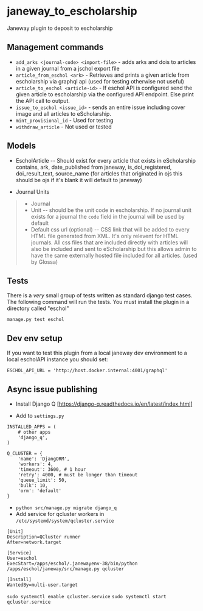 # janeway_to_escholarship
Janeway plugin to deposit to escholarship

## Management commands

* `add_arks <journal-code> <import-file>` - adds arks and dois to articles in a given journal from a jschol export file
* `article_from_eschol <ark>` - Retrieves and prints a given article from escholarship via graphql api (used for testing otherwise not useful)
* `article_to_eschol <article-id>` - If eschol API is configured send the given article to escholarship via the configured API endpoint.  Else print the API call to output.
* `issue_to_eschol <issue_id>` - sends an entire issue including cover image  and all articles to eScholarship.
* `mint_provisional_id` - Used for testing
* `withdraw_article` - Not used or tested

## Models

* EscholArticle -- Should exist for every article that exists in eScholarship contains, ark, date_published from janeway, is_doi_registered, doi_result_text, source_name (for articles that originated in ojs this should be ojs if it's blank it will default to janeway)

* Journal Units
> * Journal
> * Unit -- should be the unit code in escholarship. If no journal unit exists for a journal the `code` field in the journal will be used by default
> * Default css url (optional) -- CSS link that will be added to every HTML file generated from XML. It's only relevent for HTML journals.  All css files that are included directly with articles will also be included and sent to eScholarship but this allows admin to have the same externally hosted file included for all articles. (used by Glossa)

## Tests

There is a *very* small group of tests written as standard django test cases. The following command will run the tests.  You must install the plugin in a directory called "eschol"

```
manage.py test eschol
```

## Dev env setup

If you want to test this plugin from a local janeway dev environment to a local escholAPI instance you should set:

```
ESCHOL_API_URL = 'http://host.docker.internal:4001/graphql'
```

## Async issue publishing

- Install Django Q [https://django-q.readthedocs.io/en/latest/index.html]

- Add to `settings.py`
```
INSTALLED_APPS = (
    # other apps
    'django_q',
)

Q_CLUSTER = {
    'name': 'DjangORM',
    'workers': 4,
    'timeout': 3600, # 1 hour
    'retry': 4000, # must be longer than timeout
    'queue_limit': 50,
    'bulk': 10,
    'orm': 'default'
}
```
- `python src/manage.py migrate django_q`
- Add service for qcluster workers in `/etc/systemd/system/qcluster.service`
```
[Unit]
Description=QCluster runner
After=network.target

[Service]
User=eschol
ExecStart=/apps/eschol/.janewayenv-38/bin/python /apps/eschol/janeway/src/manage.py qcluster

[Install]
WantedBy=multi-user.target
```
`sudo systemctl enable qcluster.service`
`sudo systemctl start qcluster.service`